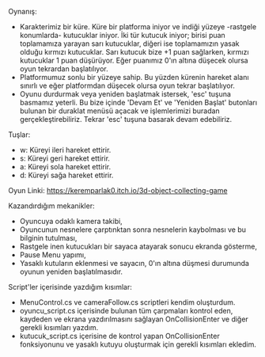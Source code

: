 Oynanış:
- Karakterimiz bir küre. Küre bir platforma iniyor ve indiği yüzeye -rastgele konumlarda- kutucuklar iniyor. İki tür kutucuk iniyor; birisi puan toplamamıza yarayan sarı kutucuklar,
 diğeri ise toplamamızın yasak olduğu kırmızı kutucuklar. Sarı kutucuk bize +1 puan sağlarken, kırmızı kutucuklar 1 puan düşürüyor. Eğer puanımız 0'ın altına düşecek olursa oyun tekrardan
başlatılıyor.
- Platformumuz sonlu bir yüzeye sahip. Bu yüzden kürenin hareket alanı sınırlı ve eğer platformdan düşecek olursa oyun tekrar başlatılıyor.
- Oyunu durdurmak veya yeniden başlatmak istersek, 'esc' tuşuna basmamız yeterli. Bu bize içinde 'Devam Et' ve 'Yeniden Başlat' butonları bulunan bir duraklat menüsü açacak ve işlemlerimizi buradan gerçekleştirebiliriz.
Tekrar 'esc' tuşuna basarak devam edebiliriz.

Tuşlar:
 - w: Küreyi ileri hareket ettirir.
 - s: Küreyi geri hareket ettirir.
 - a: Küreyi sola hareket ettirir.
 - d: Küreyi sağa hareket ettirir.

Oyun Linki: https://keremparlak0.itch.io/3d-object-collecting-game

Kazandırdığım mekanikler: 
- Oyuncuya odaklı kamera takibi,
- Oyuncunun nesnelere çarptınktan sonra nesnelerin kaybolması ve bu bilginin tutulması,
- Rastgele inen kutucukları bir sayaca atayarak sonucu ekranda gösterme,
- Pause Menu yapımı,
- Yasaklı kutuların eklenmesi ve sayacın, 0'ın altına düşmesi durumunda oyunun yeniden başlatılmasıdır.

Script'ler içerisinde yazdığım kısımlar:
- MenuControl.cs ve cameraFollow.cs scriptleri kendim oluşturdum.
- oyuncu_script.cs içerisinde bulunan tüm çarpmaları kontrol eden, kaydeden ve ekrana yazdırılmasını sağlayan OnCollisionEnter ve diğer gerekli kısımları yazdım.
- kutucuk_script.cs içerisine de kontrol yapan OnCollisionEnter fonksiyonunu ve yasaklı kutuyu oluşturmak için gerekli kısımları ekledim.

